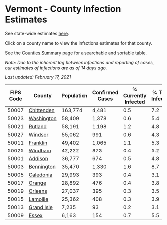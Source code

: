 # Vermont - County Infection Estimates

See state-wide estimates [here](/infections/us-vt).

Click on a county name to view the infections estimates for that county.

See the [Counties Summary](/infections/summary-counties) page for a searchable and sortable table.

*Note: Due to the inherent lag between infections and reporting of cases, our estimates of infections are as of 14 days ago.*

*Last updated: February 17, 2021*

|   FIPS Code |                   County |   Population |   Confirmed Cases |   % Currently Infected |   % Total Infected |
|-------------|--------------------------|--------------|-------------------|------------------------|--------------------|
|       50007 | [Chittenden](chittenden) |      163,774 |             4,481 |                    0.5 |                7.2 |
|       50023 | [Washington](washington) |       58,409 |             1,378 |                    0.6 |                5.4 |
|       50021 |       [Rutland](rutland) |       58,191 |             1,198 |                    1.2 |                4.8 |
|       50027 |       [Windsor](windsor) |       55,062 |               991 |                    0.6 |                4.3 |
|       50011 |     [Franklin](franklin) |       49,402 |             1,065 |                    1.1 |                5.3 |
|       50025 |       [Windham](windham) |       42,222 |               873 |                    0.4 |                5.2 |
|       50001 |       [Addison](addison) |       36,777 |               674 |                    0.5 |                4.8 |
|       50003 | [Bennington](bennington) |       35,470 |             1,330 |                    1.6 |                8.7 |
|       50005 |   [Caledonia](caledonia) |       29,993 |               393 |                    0.4 |                3.1 |
|       50017 |         [Orange](orange) |       28,892 |               476 |                    0.4 |                3.8 |
|       50019 |       [Orleans](orleans) |       27,037 |               395 |                    0.3 |                3.5 |
|       50015 |     [Lamoille](lamoille) |       25,362 |               408 |                    0.3 |                3.9 |
|       50013 | [Grand Isle](grand-isle) |        7,235 |                93 |                    0.2 |                3.1 |
|       50009 |           [Essex](essex) |        6,163 |               154 |                    0.7 |                5.5 |